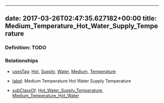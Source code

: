 
---
date: 2017-03-26T02:47:35.627182+00:00
title: Medium_Temperature_Hot_Water_Supply_Temperature
---
### Definition: TODO

### Relationships

* [usesTag](https://brickschema.org/schema/1.0/BrickFrame#usesTag): [Hot](https://brickschema.org/schema/1.0/BrickTag#Hot), [Supply](https://brickschema.org/schema/1.0/BrickTag#Supply), [Water](https://brickschema.org/schema/1.0/BrickTag#Water), [Medium](https://brickschema.org/schema/1.0/BrickTag#Medium), [Temperature](https://brickschema.org/schema/1.0/BrickTag#Temperature)

* [label](http://www.w3.org/2000/01/rdf-schema#label): Medium Temperature Hot Water Supply Temperature

* [subClassOf](http://www.w3.org/2000/01/rdf-schema#subClassOf): [Hot_Water_Supply_Temperature](https://brickschema.org/schema/1.0/Brick#Hot_Water_Supply_Temperature), [Medium_Temperature_Hot_Water](https://brickschema.org/schema/1.0/Brick#Medium_Temperature_Hot_Water)

